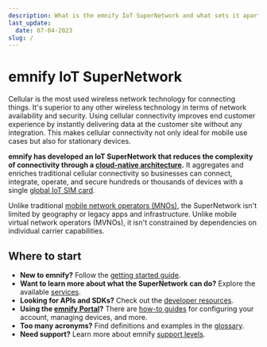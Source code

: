 ```yaml
---
description: What is the emnify IoT SuperNetwork and what sets it apart from traditional MNO and MVNOs
last_update: 
  date: 07-04-2023
slug: /
---
```


# emnify IoT SuperNetwork

Cellular is the most used wireless network technology for connecting things.
It's superior to any other wireless technology in terms of network availability and security.
Using cellular connectivity improves end customer experience by instantly delivering data at the customer site without any integration.
This makes cellular connectivity not only ideal for mobile use cases but also for stationary devices.

**emnify has developed an IoT SuperNetwork that reduces the complexity of connectivity through a [cloud-native architecture](/services/iot-cloud-communication-platform).**
It aggregates and enriches traditional cellular connectivity so businesses can connect, integrate, operate, and secure hundreds or thousands of devices with a single [global IoT SIM card](/services/global-iot-sim).

Unlike traditional [mobile network operators (MNOs)](https://www.emnify.com/iot-glossary/mno), the SuperNetwork isn't limited by geography or legacy apps and infrastructure.
Unlike mobile virtual network operators (MVNOs), it isn't constrained by dependencies on individual carrier capabilities.

## Where to start

- **New to emnify?**
Follow the [getting started guide](/quickstart).
- **Want to learn more about what the SuperNetwork can do?** 
Explore the available [services](/services/global-iot-sim).
- **Looking for APIs and SDKs?**
Check out the [developer resources](/rest).
- **Using the [emnify Portal](/portal)?**
There are [how-to guides](/how-tos) for configuring your account, managing devices, and more.
- **Too many acronyms?** 
Find definitions and examples in the [glossary](/glossary).
- **Need support?** 
Learn more about emnify [support levels](/support).
